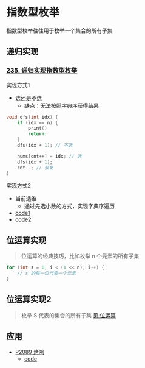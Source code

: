 # 指数型枚举
指数型枚举往往用于枚举一个集合的所有子集

## 递归实现
### [235. 递归实现指数型枚举](https://oj.haizeix.com/problem/235)
实现方式1
* 选还是不选
    * 缺点：无法按照字典序获得结果
```c++
void dfs(int idx) {
    if (idx == n) {
        print()
        return;
    }
    dfs(idx + 1); // 不选

    nums[cnt++] = idx; // 选
    dfs(idx + 1);
    cnt--; // 恢复
}
```
实现方式2
* 当前选谁 
    * 通过先选小数的方式，实现字典序遍历
* [code1](./code_brute_enumeration/235.oj.md)
* [code2](./code_brute_enumeration/235_2.oj.md)


## 位运算实现
> 位运算的经典技巧，比如枚举 n 个元素的所有子集
```c++
for (int s = 0; i < (1 << n); i++) {
    // s 的每一位代表一个元素
}
```
## 位运算实现2
> 枚举 S 代表的集合的所有子集 [见 位运算](../ch02//bitwise_operation)

## 应用

* [P2089 烤鸡](https://www.luogu.com.cn/problem/P2089)
    * [code](./code_brute_enumeration/P2089.md)